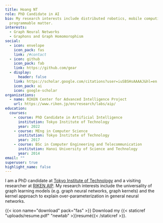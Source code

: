 ```yaml
---
title: Hoang NT
role: PhD Candidate in AI
bio: My research interests include distributed robotics, mobile computing and
  programmable matter.
interests:
  - Graph Neural Networks
  - Graphons and Graph Homomorophism
social:
  - icon: envelope
    icon_pack: fas
    link: /#contact
  - icon: github
    icon_pack: fab
    link: https://github.com/gear
  - display:
      header: false
    link: https://scholar.google.com/citations?user=iuSBSHsAAAAJ&hl=en
    icon_pack: ai
    icon: google-scholar
organizations:
  - name: RIKEN Center for Advanced Intelligence Project
    url: https://www.riken.jp/en/research/labs/aip/
education:
  courses:
    - course: PhD Candidate in Artificial Intelligence
      institution: Tokyo Institute of Technology
      year: 2022
    - course: MEng in Computer Science
      institution: Tokyo Institute of Technology
      year: 2017
    - course: BSc in Computer Engineering and Telecommunication
      institution: Hanoi University of Science and Technology
      year: 2014
email: ""
superuser: true
highlight_name: false
---
```

I am a PhD candidate at [Tokyo Institute of Technology](<https://www.titech.ac.jp/english>) and a visiting researcher at [RIKEN AIP](<https://www.riken.jp/en/research/labs/aip/>).
My research interests include the universality of graph learning models (e.g. graph neural networks, graph kernels) and the kernel approach to explain over-parameterization in general neural networks.

{{< icon name="download" pack="fas" >}} Download my {{< staticref "uploads/resume.pdf" "newtab" >}}resumé{{< /staticref >}}.